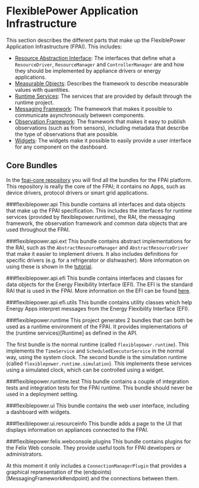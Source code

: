 # FlexiblePower Application Infrastructure

This section describes the different parts that make up the FlexiblePower Application Infrastructure (FPAI). This includes:

 - [Resource Abstraction Interface](RAI): The interfaces that define what a `ResourceDriver`, `ResourceManager` and `ControllerManager` are and how they should be implemented by appliance drivers or energy applications.
 - [Measurable Objects](Measure): Describes the framework to describe measurable values with quantities.
 - [Runtime Services](Runtime): The services that are provided by default through the runtime project.
 - [Messaging Framework](MessagingFramework): The framework that makes it possible to communicate asynchronously between components.
 - [Observation Framework](ObservationFramework): The framework that makes it easy to publish observations (such as from sensors), including metadata that describe the type of observations that are possible.
 - [Widgets](Widgets): The widgets make it possible to easily provide a user interface for any component on the dashboard.

## Core Bundles

In the [fpai-core repository](https://github.com/flexiblepower/fpai-core) you will find all the bundles for the FPAI platform.
This repository is really the core of the FPAI; it contains no Apps, such as device drivers, protocol drivers or smart grid 
applications.

###flexiblepower.api
This bundle contains all interfaces and data objects that make up the FPAI specification. This includes the interfaces for 
runtime services (provided by flexiblepower.runtime), the RAI, the messaging framework, the observation framework and 
common data objects that are used throughout the FPAI.

###flexiblepower.api.ext
This bundle contains abstract implementations for the RAI, such as the `AbstractResourceManager` and `AbstractResourceDriver` 
that make it easier to implement drivers. It also includes definitions for specific drivers (e.g. for a refrigerator or
dishwasher). More information on using these is shown in the [tutorial](../ResourceDriver#battery-simulation-bundle).

###flexiblepower.api.efi
This bundle contains interfaces and classes for data objects for the Energy Flexibility Interface (EFI). The EFI is the
standard RAI that is used in the FPAI. More information on the EFI can be found [here](../EnergyFlexibilityInterface).

###flexiblepower.api.efi.utils
This bundle contains utility classes which help Energy Apps interpret messages from the Energy Flexibility Interface (EFI).

###flexiblepower.runtime
This project generates 2 bundles that can both be used as a runtime environment of the FPAI. It provides implementations of
the (runtime services)[Runtime] as defined in the API.

The first bundle is the normal runtime (called `flexiblepower.runtime`). This implements the `TimeService` and 
`ScheduledExecutorService` in the normal way, using the system clock. The second bundle is the simulation runtime (called 
`flexiblepower.runtime.simulation`). This implements these services using a simulated clock, which can be controlled using a
widget.

###flexiblepower.runtime.test
This bundle contains a couple of integration tests and integration tests for the FPAI runtime. This bundle should never be used
in a deployment setting.

###flexiblepower.ui
This bundle contains the web user interface, including a dashboard with widgets.

###flexiblepower.ui.resourceinfo
This bundle adds a page to the UI that displays information on appliances connected to the FPAI.

###flexiblepower.felix.webconsole.plugins
This bundle contains plugins for the Felix Web console. They provide useful tools for FPAI developers or administrators.

At this moment it only includes a `ConnectionManagerPlugin` that provides a graphical representation of the 
(endpoints)[MessagingFramework#endpoint) and the connections between them.
